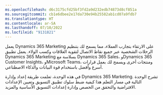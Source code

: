 ```yaml
---
ms.openlocfilehash: d6c3175cfd25bf3fd2a9d232edb74873d8cf851a
ms.sourcegitcommit: cb1e6dbee2e17da730e94b25582ab1cd07a9fdb7
ms.translationtype: HT
ms.contentlocale: ar-SA
ms.lasthandoff: 07/10/2022
ms.locfileid: "9131821"
---
```

يعمل Dynamics 365 Marketing على الارتقاء بتجارب العملاء، مما يسمح لك بتنظيم الرحلات الشخصية عبر جميع نقاط الاتصال لتقوية العلاقات وكسب الولاء. يعمل تطبيق Dynamics 365 Marketing بسلاسة مع Dynamics 365 Sales، وDynamics 365 Customer Insights، وMicrosoft Teams، ومنتجات أخرى ويسمح لك بعمل قرارات أسرع وأفضل باستخدام قوة البيانات والذكاء الاصطناعي.

في هذه الوحدة، تعلمت طريقة إعداد وإدارة Dynamics 365 Marketing. تشرح الوحدة التالية في مسار التعلم هذا كيفية ضبط سلوك تطبيق التسويق وتعيين الإعدادات الافتراضية والتحقق من الحصص وإدارة إعدادات التسويق الأساسية والمزيد.

